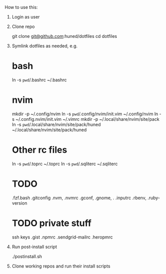 How to use this:

1. Login as user

2. Clone repo

    git clone git@github.com:huned/dotfiles
    cd dotfiles

3. Symlink dotfiles as needed, e.g.

    # bash
    ln -s `pwd`/.bashrc ~/.bashrc

    # nvim
    mkdir -p ~/.config/nvim
    ln -s `pwd`/.config/nvim/init.vim ~/.config/nvim
    ln -s ~/.config.nvim/init.vim ~/.vimrc
    mkdir -p ~/.local/share/nvim/site/pack
    ln -s `pwd`/.local/share/nvim/site/pack/huned ~/.local/share/nvim/site/pack/huned

    # Other rc files
    ln -s `pwd`/.toprc ~/.toprc
    ln -s `pwd`/.sqliterc ~/.sqliterc

    # TODO
    .fzf.bash
    .gitconfig
    .nvm, .nvmrc
    .gconf, .gnome, .
    .inputrc
    .rbenv, .ruby-version

    # TODO private stuff
    ssh keys
    .gist
    .npmrc
    .sendgrid-mailrc
    .heropmrc

4. Run post-install script

    ./postinstall.sh

5. Clone working repos and run their install scripts

